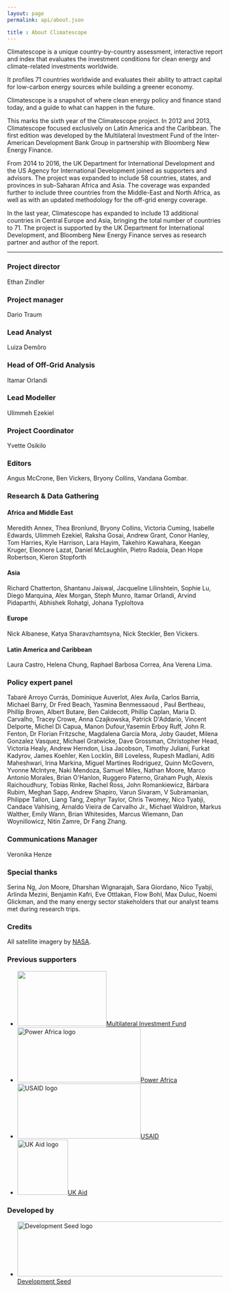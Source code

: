 ```yaml
---
layout: page
permalink: api/about.json

title : About Climatescope
---
```

Climatescope is a unique country-by-country assessment, interactive report and index that evaluates the investment conditions for clean energy and climate-related investments worldwide.

It profiles 71 countries worldwide and evaluates their ability to attract capital for low-carbon energy sources while building a greener economy.

Climatescope is a snapshot of where clean energy policy and finance stand today, and a guide to what can happen in the future.

This marks the sixth year of the Climatescope project. In 2012 and 2013, Climatescope focused exclusively on Latin America and the Caribbean. The first edition was developed by the Multilateral Investment Fund of the Inter-American Development Bank Group in partnership with Bloomberg New Energy Finance.

From 2014 to 2016, the UK Department for International Development and the US Agency for International Development  joined as supporters and advisors. The project was expanded to include 58 countries, states, and provinces in sub-Saharan Africa and Asia.  The coverage was expanded further to include three countries from the Middle-East and North Africa, as well as with an updated methodology for the off-grid energy coverage.

In the last year, Climatescope has expanded to include 13 additional countries in Central Europe and Asia, bringing the total number of countries to 71. The project is supported by the UK Department for International Development, and Bloomberg New Energy Finance serves as research partner and author of the report.

***

### Project director
Ethan Zindler

### Project manager
Dario Traum 

### Lead Analyst
Luiza Demôro

### Head of Off-Grid Analysis
Itamar Orlandi

### Lead Modeller 
Ulimmeh Ezekiel

### Project Coordinator
Yvette Osikilo

### Editors
Angus McCrone, Ben Vickers, Bryony Collins, Vandana Gombar.

### Research & Data Gathering

#### Africa and Middle East
Meredith Annex, Thea Bronlund, Bryony Collins, Victoria Cuming, Isabelle Edwards, Ulimmeh Ezekiel, Raksha Gosai, Andrew Grant, Conor Hanley, Tom Harries, Kyle Harrison, Lara Hayim, Takehiro Kawahara, Keegan Kruger, Eleonore Lazat, Daniel McLaughlin, Pietro Radoia, Dean Hope Robertson, Kieron Stopforth

#### Asia
Richard Chatterton, Shantanu Jaiswal, Jacqueline Lilinshtein, Sophie Lu, Diego Marquina, Alex Morgan, Steph Munro, Itamar Orlandi, Arvind Pidaparthi, Abhishek Rohatgi, Johana Typloltova 

#### Europe
Nick Albanese, Katya Sharavzhamtsyna, Nick Steckler, Ben Vickers.

#### Latin America and Caribbean
Laura Castro, Helena Chung, Raphael Barbosa Correa, Ana Verena Lima.

### Policy expert panel
Tabaré 	Arroyo Currás, Dominique Auverlot, Alex Avila, Carlos Barria, Michael Barry, Dr Fred Beach,
Yasmina Benmessaoud , Paul Bertheau, Phillip Brown, Albert Butare, Ben Caldecott, Phillip Caplan,
Maria D. Carvalho, Tracey Crowe, Anna Czajkowska, Patrick D'Addario, Vincent	 Delporte, Michel Di Capua, Manon Dufour,Yasemin Erboy Ruff, John R. Fenton, Dr Florian Fritzsche, Magdalena  García Mora, Joby Gaudet, Milena Gonzalez Vasquez, Michael  Gratwicke, Dave Grossman, Christopher  Head, Victoria  Healy, Andrew  Herndon, Lisa  Jacobson, Timothy Juliani, Furkat Kadyrov, James  Koehler, Ken Locklin, Bill Loveless, Rupesh Madlani, Aditi  Maheshwari, Irina Markina, Miguel	Martines Rodriguez, Quinn McGovern, Yvonne McIntyre, Naki Mendoza, Samuel  Miles, Nathan Moore, Marco Antonio Morales, Brian  O'Hanlon, Ruggero Paterno, Graham  Pugh, Alexis  Raichoudhury, Tobias	Rinke,
Rachel Ross, John  Romankiewicz, Bárbara Rubim, Meghan  Sapp, Andrew  Shapiro, Varun Sivaram, V Subramanian, Philippe Tallon, Liang Tang, Zephyr Taylor, Chris Twomey, Nico Tyabji, Candace Vahlsing,
Arnaldo	 Vieira de Carvalho Jr., Michael	Waldron, Markus Walther, Emily Wann, Brian Whitesides, Marcus	 Wiemann, Dan Woynillowicz, Nitin Zamre, Dr Fang Zhang.

### Communications Manager
Veronika Henze

### Special thanks
Serina Ng, Jon Moore, Dharshan Wignarajah, Sara Giordano, Nico Tyabji, Arlinda Mezini, Benjamin Kafri, Eve Ottlakan, Flow Bohl, Max Duluc, Noemi Glickman, and the many energy sector stakeholders that our analyst teams met during research trips.

### Credits
All satellite imagery by [NASA](http://earthobservatory.nasa.gov/?eocn=topnav&eoci=logo).

### Previous supporters
<ul class="logo-list">
  <li><a class="logo-fomin" href="http://www.fomin.org/" title="" target="_blank"><img width="208" height="128" alt="" src="{{ site.baseurl }}/assets/graphics/layout/logo-fomin-en-flat-pos.svg"><span>Multilateral Investment Fund</span></a></li>
  <li><a class="logo-powerafrica" href="http://www.usaid.gov/powerafrica" title="Visit Power Africa" target="_blank"><img width="288" height="128" alt="Power Africa logo" src="{{ site.baseurl }}/assets/graphics/layout/logo-powerafrica-flat-pos.svg"><span>Power Africa</span></a></li>
  <li><a class="logo-usaid" href="http://www.usaid.gov" title="Visit USAID"  target="_blank"><img width="288" height="128" alt="USAID logo" src="{{ site.baseurl }}/assets/graphics/layout/logo-usaid-flat-pos.svg" /><span>USAID</span></a></li>
  <li><a className='logo-ukaid' href='https://www.gov.uk/government/organisations/department-for-international-development' title='Visit UK Aid' target='_blank'><img width='118' height='128' alt='UK Aid logo' src='{{ site.baseurl }}/assets/graphics/layout/logo-ukaid-flat-pos.svg' /><span>UK Aid</span></a></li>
</ul>

### Developed by
<ul class="logo-list">
  <li><a class="logo-devseed" href="http://developmentseed.org/" title="Visit Development Seed" target="_blank"><img width="750" height="128" alt="Development Seed logo" src="{{ site.baseurl }}/assets/graphics/layout/logo-devseed-flat-pos.svg" /><span>Development Seed</span></a></li>
</ul>
